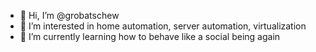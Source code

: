 - 👋 Hi, I’m @grobatschew
- 👀 I’m interested in home automation, server automation, virtualization
- 🌱 I’m currently learning how to behave like a social being again


<!---
grobatschew/grobatschew is a ✨ special ✨ repository because its `README.md` (this file) appears on your GitHub profile.
You can click the Preview link to take a look at your changes.
--->
